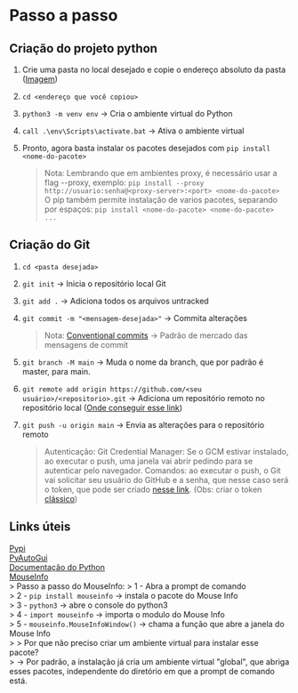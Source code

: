 # Passo a passo

## Criação do projeto python
1. Crie uma pasta no local desejado e copie o endereço absoluto da pasta ([Imagem](https://i.imgur.com/kiTqtKl.png))
2. `cd <endereço que você copiou>`
3. `python3 -m venv env` -> Cria o ambiente virtual do Python
4. `call .\env\Scripts\activate.bat` -> Ativa o ambiente virtual
5. Pronto, agora basta instalar os pacotes desejados com `pip install <nome-do-pacote>`

	> Nota:
	> Lembrando que em ambientes proxy, é necessário usar a flag --proxy, exemplo: 
	> `pip install --proxy http://usuario:senha@<proxy-server>:<port> <nome-do-pacote>`<br>
	> O pip também permite instalação de varios pacotes, separando por espaços:
	> `pip install <nome-do-pacote> <nome-do-pacote> ...` 

## Criação do Git
1. `cd <pasta desejada>`
2. `git init` -> Inicia o repositório local Git
3. `git add .` -> Adiciona todos os arquivos untracked
4. `git commit -m "<mensagem-desejada>"` -> Commita alterações<br>

	> Nota:
	> [Conventional commits](https://www.conventionalcommits.org/en/v1.0.0/#summary) -> Padrão de mercado das mensagens de commit 
6. `git branch -M main` -> Muda o nome da branch, que por padrão é master, para main.
7. `git remote add origin https://github.com/<seu usuário>/<repositorio>.git` -> Adiciona um repositório remoto no repositório local ([Onde conseguir esse link](https://i.imgur.com/9fRWz6t.png))
8. `git push -u origin main` -> Envia as alterações para o repositório remoto <br>
	> Autenticação:
	> Git Credential Manager: Se o GCM estivar instalado, ao executar o push, uma janela vai abrir pedindo para se autenticar pelo navegador.
	Comandos: ao executar o push, o Git vai solicitar seu usuário do GitHub e a senha, que nesse caso será o token, que pode ser criado [nesse link](https://github.com/settings/tokens). (Obs: criar o token [clássico](https://i.imgur.com/1c2HsNc.png))

## Links úteis
[Pypi](https://pypi.org/)<br>
[PyAutoGui](https://pyautogui.readthedocs.io/en/latest/)<br>
[Documentação do Python](https://docs.python.org/3/)<br>
[MouseInfo](https://mouseinfo.readthedocs.io/en/latest/)<br>
	> Passo a passo do MouseInfo:
	> 1 - Abra a prompt de comando<br>
	> 2 - `pip install mouseinfo` -> instala o pacote do Mouse Info<br>
	> 3 - `python3` -> abre o console do python3<br>
	> 4 - `import mouseinfo` -> importa o modulo do Mouse Info<br>
	> 5 - `mouseinfo.MouseInfoWindow()` -> chama a função que abre a janela do Mouse Info<br>
	>
	> Por que não preciso criar um ambiente virtual para instalar esse pacote?<br>
	> -> Por padrão, a instalação já cria um ambiente virtual "global", que abriga esses pacotes, independente do diretório em que a prompt de comando está.
